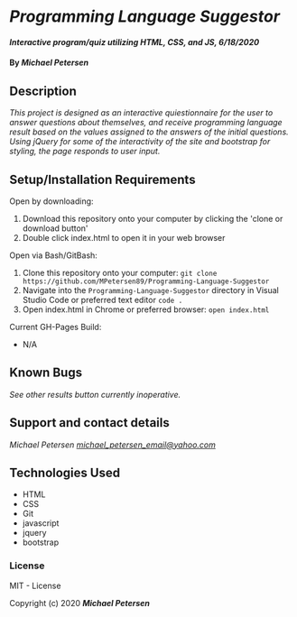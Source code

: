 # _Programming Language Suggestor_

#### _Interactive program/quiz utilizing HTML, CSS, and JS, 6/18/2020_

#### By _**Michael Petersen**_

## Description

_This project is designed as an interactive quiestionnaire for the user to answer questions about themselves, and receive programming language result based on the values assigned to the answers of the initial questions. Using jQuery for some of the interactivity of the site and bootstrap for styling, the page responds to user input._

## Setup/Installation Requirements

Open by downloading:
1. Download this repository onto your computer by clicking the 'clone or download button'
2. Double click index.html to open it in your web browser

Open via Bash/GitBash:
1. Clone this repository onto your computer:
`git clone https://github.com/MPetersen89/Programming-Language-Suggestor`
2. Navigate into the `Programming-Language-Suggestor` directory in Visual Studio Code or preferred text editor
`code .`
3. Open index.html in Chrome or preferred browser:
`open index.html`

Current GH-Pages Build:
* N/A

## Known Bugs

_See other results button currently inoperative._

## Support and contact details

_Michael Petersen <michael_petersen_email@yahoo.com>_

## Technologies Used

* HTML
* CSS
* Git
* javascript
* jquery
* bootstrap

### License

MIT - License

Copyright (c) 2020 **_Michael Petersen_**